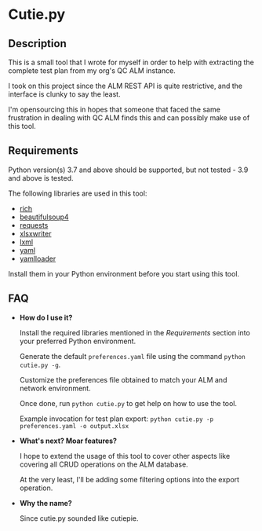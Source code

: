 # Cutie.py

## Description

This is a small tool that I wrote for myself in order to help with extracting the complete test plan from my org's QC ALM instance.

I took on this project since the ALM REST API is quite restrictive, and the interface is clunky to say the least.

I'm opensourcing this in hopes that someone that faced the same frustration in dealing with QC ALM finds this and can possibly make use of this tool.

## Requirements

Python version(s) 3.7 and above should be supported, but not tested - 3.9 and above is tested.

The following libraries are used in this tool:
 - [rich](https://pypi.org/project/rich/)
 - [beautifulsoup4](https://pypi.org/project/beautifulsoup4/)
 - [requests](https://pypi.org/project/requests/)
 - [xlsxwriter](https://pypi.org/project/XlsxWriter/)
 - [lxml](https://pypi.org/project/lxml/)
 - [yaml](https://pypi.org/project/PyYAML/)
 - [yamlloader](https://pypi.org/project/yamlloader/)

Install them in your Python environment before you start using this tool.

## FAQ

- **How do I use it?**

  Install the required libraries mentioned in the *Requirements* section into your preferred Python environment.

  Generate the default `preferences.yaml` file using the command `python cutie.py -g`.

  Customize the preferences file obtained to match your ALM and network environment.

  Once done, run `python cutie.py` to get help on how to use the tool.

  Example invocation for test plan export: `python cutie.py -p preferences.yaml -o output.xlsx`

- **What's next? Moar features?**

  I hope to extend the usage of this tool to cover other aspects like covering all CRUD operations on the ALM database.

  At the very least, I'll be adding some filtering options into the export operation.

- **Why the name?**

  Since cutie.py sounded like cutiepie.
